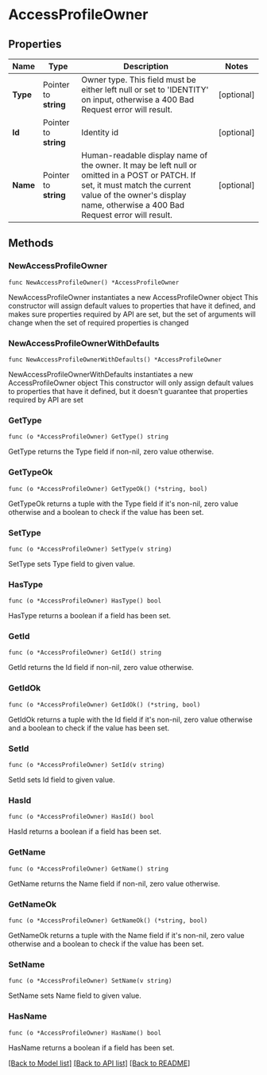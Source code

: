 # AccessProfileOwner

## Properties

Name | Type | Description | Notes
------------ | ------------- | ------------- | -------------
**Type** | Pointer to **string** | Owner type. This field must be either left null or set to &#39;IDENTITY&#39; on input, otherwise a 400 Bad Request error will result. | [optional] 
**Id** | Pointer to **string** | Identity id | [optional] 
**Name** | Pointer to **string** | Human-readable display name of the owner. It may be left null or omitted in a POST or PATCH. If set, it must match the current value of the owner&#39;s display name, otherwise a 400 Bad Request error will result. | [optional] 

## Methods

### NewAccessProfileOwner

`func NewAccessProfileOwner() *AccessProfileOwner`

NewAccessProfileOwner instantiates a new AccessProfileOwner object
This constructor will assign default values to properties that have it defined,
and makes sure properties required by API are set, but the set of arguments
will change when the set of required properties is changed

### NewAccessProfileOwnerWithDefaults

`func NewAccessProfileOwnerWithDefaults() *AccessProfileOwner`

NewAccessProfileOwnerWithDefaults instantiates a new AccessProfileOwner object
This constructor will only assign default values to properties that have it defined,
but it doesn't guarantee that properties required by API are set

### GetType

`func (o *AccessProfileOwner) GetType() string`

GetType returns the Type field if non-nil, zero value otherwise.

### GetTypeOk

`func (o *AccessProfileOwner) GetTypeOk() (*string, bool)`

GetTypeOk returns a tuple with the Type field if it's non-nil, zero value otherwise
and a boolean to check if the value has been set.

### SetType

`func (o *AccessProfileOwner) SetType(v string)`

SetType sets Type field to given value.

### HasType

`func (o *AccessProfileOwner) HasType() bool`

HasType returns a boolean if a field has been set.

### GetId

`func (o *AccessProfileOwner) GetId() string`

GetId returns the Id field if non-nil, zero value otherwise.

### GetIdOk

`func (o *AccessProfileOwner) GetIdOk() (*string, bool)`

GetIdOk returns a tuple with the Id field if it's non-nil, zero value otherwise
and a boolean to check if the value has been set.

### SetId

`func (o *AccessProfileOwner) SetId(v string)`

SetId sets Id field to given value.

### HasId

`func (o *AccessProfileOwner) HasId() bool`

HasId returns a boolean if a field has been set.

### GetName

`func (o *AccessProfileOwner) GetName() string`

GetName returns the Name field if non-nil, zero value otherwise.

### GetNameOk

`func (o *AccessProfileOwner) GetNameOk() (*string, bool)`

GetNameOk returns a tuple with the Name field if it's non-nil, zero value otherwise
and a boolean to check if the value has been set.

### SetName

`func (o *AccessProfileOwner) SetName(v string)`

SetName sets Name field to given value.

### HasName

`func (o *AccessProfileOwner) HasName() bool`

HasName returns a boolean if a field has been set.


[[Back to Model list]](../README.md#documentation-for-models) [[Back to API list]](../README.md#documentation-for-api-endpoints) [[Back to README]](../README.md)


